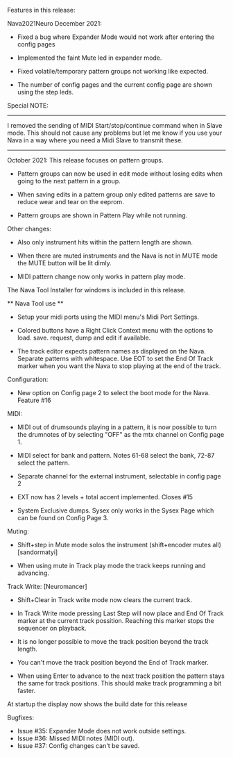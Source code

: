 Features in this release:

Nava2021Neuro
December 2021:

* Fixed a bug where Expander Mode would not work after entering the config pages

* Implemented the faint Mute led in expander mode.

* Fixed volatile/temporary pattern groups not working like expected.

* The number of config pages and the current config page are shown using the step leds.

Special NOTE:
***************************************************************************************
I removed the sending of MIDI Start/stop/continue command when in Slave mode.
This should not cause any problems but let me know if you use your Nava in a way where you need a Midi Slave to transmit these.
*********************************************************************************************


October 2021:
This release focuses on pattern groups.

* Pattern groups can now be used in edit mode without losing edits when going to the next pattern in a group.

* When saving edits in a pattern group only edited patterns are save to reduce wear and tear on the eeprom.

* Pattern groups are shown in Pattern Play while not running.

Other changes:
* Also only instrument hits within the pattern length are shown.

* When there are muted instruments and the Nava is not in MUTE mode the MUTE button will be lit dimly.

* MIDI pattern change now only works in pattern play mode.

The Nava Tool Installer for windows is included in this release.


** Nava Tool use **

* Setup your midi ports using the MIDI menu's Midi Port Settings.

* Colored buttons have a Right Click Context menu with the options to load. save. request, dump and edit if available.

* The track editor expects pattern names as displayed on the Nava.  
  Separate patterns with whitespace.
  Use EOT to set the End Of Track marker when you want the Nava to stop playing at the end of the track.



Configuration:

* New option on Config page 2 to select the boot mode for the Nava. Feature #16



MIDI:

* MIDI out of drumsounds playing in a pattern, it is now possible to turn the drumnotes of by selecting "OFF" as the mtx channel on Config page 1.

* MIDI select for bank and pattern. Notes 61-68 select the bank, 72-87 select the pattern.

* Separate channel for the external instrument, selectable in config page 2

* EXT now has 2 levels + total accent implemented. Closes #15

* System Exclusive dumps.
  Sysex only works in the Sysex Page which can be found on Config Page 3.



Muting:

* Shift+step in Mute mode solos the instrument (shift+encoder mutes all) [sandormatyi]

* When using mute in Track play mode the track keeps running and advancing.



Track Write: [Neuromancer]

* Shift+Clear in Track write mode now clears the current track. 

* In Track Write mode pressing Last Step will now place and End Of Track marker at the current track possition. Reaching this marker stops the sequencer on playback.

* It is no longer possible to move the track position beyond the track length.

* You can't move the track position beyond the End of Track marker.

* When using Enter to advance to the next track position the pattern stays the same for track positions. This should make track programming a bit faster.


At startup the display now shows the build date for this release

Bugfixes:
- Issue #35: Expander Mode does not work outside settings.
- Issue #36: Missed MIDI notes (MIDI out).
- Issue #37: Config changes can't be saved.


